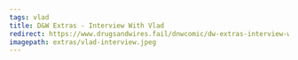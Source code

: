 ```yaml
---
tags: vlad
title: D&W Extras - Interview With Vlad
redirect: https://www.drugsandwires.fail/dnwcomic/dw-extras-interview-with-vlad/
imagepath: extras/vlad-interview.jpeg
---
```


